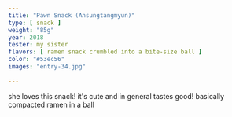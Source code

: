 ```yaml
---
title: "Pawn Snack (Ansungtangmyun)"
type: [ snack ]
weight: "85g"
year: 2018
tester: my sister
flavors: [ ramen snack crumbled into a bite-size ball ]
color: "#53ec56"
images: "entry-34.jpg"
 
---
```


she loves this snack! it's cute and in general tastes good! basically compacted ramen in a ball


